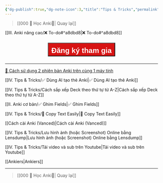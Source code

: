```yaml
---
{"dg-publish":true,"dg-note-icon":3,"title":"Tips & Tricks","permalink":"/iv-tips-and-tricks/iv-tips-and-tricks/","dgPassFrontmatter":true}
---
```




> [[000 🌟 Học Anki🌟\| Quay lại]]

[[III. Anki nâng cao/❌ To-do#^a8dbd8\|❌ To-do#^a8dbd8]]

<div style="display: flex; flex-direction: column; align-items: center; cursor: pointer;">
  <a href="https://hocanki.com/tham-gia-nhom-huong-dan-anki/" target="_blank">
    <button style="height:45px;font-size: 24px; padding: 10px; margin: 10px 0; background: #D71313; font-weight: 600; color: white;">Đăng ký tham gia</button>
  </a>
</div>

___

[👑 Cách sử dụng 2 phiên bản Anki trên cùng 1 máy tính](https://www.facebook.com/100006970567626/videos/1454785538639082/)

[[IV. Tips & Tricks/✅ Dùng AI tạo thẻ Anki\|✅ Dùng AI tạo thẻ Anki]]

[[IV. Tips & Tricks/Cách sắp xếp Deck theo thứ tự từ A-Z\|Cách sắp xếp Deck theo thứ tự từ A-Z]]

[[II. Anki cơ bản/✅ Ghim Fields\|✅ Ghim Fields]]

[[IV. Tips & Tricks/👑 Copy Text Easily\|👑 Copy Text Easily]]

[[Cách cài Anki (Vanced)\|Cách cài Anki (Vanced)]]

[[IV. Tips & Tricks/Lưu hình ảnh (hoặc Screenshot) Online bằng Lensdump\|Lưu hình ảnh (hoặc Screenshot) Online bằng Lensdump]]

[[IV. Tips & Tricks/Tải video và sub trên Youtube\|Tải video và sub trên Youtube]]

[[Ankiers\|Ankiers]]
___

> [[000 🌟 Học Anki🌟\| Quay lại]]